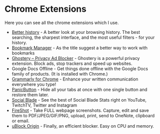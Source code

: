 # Chrome Extensions
Here you can see all the chrome extensions which I use.


- [Better history](https://chrome.google.com/webstore/detail/better-history/obciceimmggglbmelaidpjlmodcebijb) - A better look at your browsing history. The best searching, the sharpest interface, and the most useful filters - for your history.
- [Bookmark Manager](https://chrome.google.com/webstore/detail/bookmark-manager/gmlllbghnfkpflemihljekbapjopfjik) - As the title suggest a better way to work with bookmarks
- [Ghostery – Privacy Ad Blocker](https://chrome.google.com/webstore/detail/ghostery-%E2%80%93-privacy-ad-blo/mlomiejdfkolichcflejclcbmpeaniij) - Ghostery is a powerful privacy extension. Block ads, stop trackers and speed up websites.
- Google Docs Offline - Get things done offline with the Google Docs family of products. (It is installed with Chrome.)
- [Grammarly for Chrome](https://chrome.google.com/webstore/detail/grammarly-for-chrome/kbfnbcaeplbcioakkpcpgfkobkghlhen) - Enhance your written communication everywhere you type!
- [PanicButton](https://chrome.google.com/webstore/detail/panicbutton/faminaibgiklngmfpfbhmokfmnglamcm) - Hide all your tabs at once with one single button and restore them later.
- [Social Blade](https://chrome.google.com/webstore/detail/social-blade/cfidkbgamfhdgmedldkagjopnbobdmdn) - See the best of Social Blade Stats right on YouTube, TwitchTV, Twitter and Instagram
- [FireShot](https://chrome.google.com/webstore/detail/take-webpage-screenshots/mcbpblocgmgfnpjjppndjkmgjaogfceg) - Take FULL webpage screenshots. Capture, edit and save them to PDF/JPEG/GIF/PNG, upload, print, send to OneNote, clipboard or email.
- [uBlock Origin](https://chrome.google.com/webstore/detail/ublock-origin/cjpalhdlnbpafiamejdnhcphjbkeiagm) - Finally, an efficient blocker. Easy on CPU and memory.

